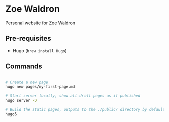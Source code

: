 # Zoe Waldron

Personal website for Zoe Waldron

## Pre-requisites

* Hugo (`brew install Hugo`)

## Commands

```bash

# Create a new page 
hugo new pages/my-first-page.md

# Start server locally, show all draft pages as if published
hugo server -D

# Build the static pages, outputs to the ./public/ directory by default
hugoß
```
